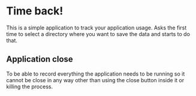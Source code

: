 # Time back!
This is a simple application to track your application usage. Asks the first time to select a directory where you want
to save the data and starts to do that.

## Application close
To be able to record everything the application needs to be running so it cannot be close in any way other than using
the close button inside it or killing the process.
